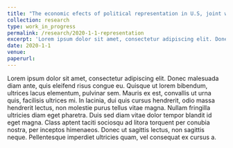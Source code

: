 ```yaml
---
title: "The economic efects of political representation in U.S, joint with Laurent Bouton, Genicot Garance"
collection: research
type: work_in_progress
permalink: /research/2020-1-1-representation
excerpt: 'Lorem ipsum dolor sit amet, consectetur adipiscing elit. Donec malesuada diam ante, quis eleifend risus congue eu. Quisque ut lorem bibendum, ultrices lacus elementum, pulvinar sem. Mauris ex est, convallis ut urna quis, facilisis ultrices mi. In lacinia, dui quis cursus hendrerit, odio massa hendrerit lectus, non molestie purus tellus vitae magna. Nullam fringilla ultricies diam eget pharetra. Duis sed diam vitae dolor tempor blandit id eget magna. Class aptent taciti sociosqu ad litora torquent per conubia nostra, per inceptos himenaeos. Donec ut sagittis lectus, non sagittis neque. Pellentesque imperdiet ultricies quam, vel consequat ex cursus a.'
date: 2020-1-1
venue: 
paperurl: 
---
```

Lorem ipsum dolor sit amet, consectetur adipiscing elit. Donec malesuada diam ante, quis eleifend risus congue eu. Quisque ut lorem bibendum, ultrices lacus elementum, pulvinar sem. Mauris ex est, convallis ut urna quis, facilisis ultrices mi. In lacinia, dui quis cursus hendrerit, odio massa hendrerit lectus, non molestie purus tellus vitae magna. Nullam fringilla ultricies diam eget pharetra. Duis sed diam vitae dolor tempor blandit id eget magna. Class aptent taciti sociosqu ad litora torquent per conubia nostra, per inceptos himenaeos. Donec ut sagittis lectus, non sagittis neque. Pellentesque imperdiet ultricies quam, vel consequat ex cursus a.